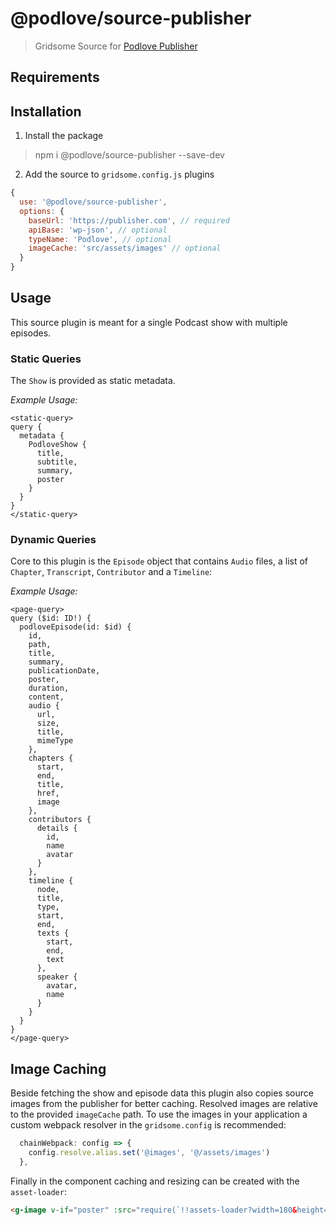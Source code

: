 # @podlove/source-publisher

> Gridsome Source for [Podlove Publisher](https://wordpress.org/plugins/podlove-podcasting-plugin-for-wordpress/)

## Requirements

## Installation

1. Install the package

> npm i @podlove/source-publisher --save-dev

2. Add the source to `gridsome.config.js` plugins

```javascript
{
  use: '@podlove/source-publisher',
  options: {
    baseUrl: 'https://publisher.com', // required
    apiBase: 'wp-json', // optional
    typeName: 'Podlove', // optional
    imageCache: 'src/assets/images' // optional
  }
}
```

## Usage

This source plugin is meant for a single Podcast show with multiple episodes.

### Static Queries

The `Show` is provided as static metadata.

_Example Usage:_

```
<static-query>
query {
  metadata {
    PodloveShow {
      title,
      subtitle,
      summary,
      poster
    }
  }
}
</static-query>
```

### Dynamic Queries

Core to this plugin is the `Episode` object that contains `Audio` files, a list of `Chapter`, `Transcript`, `Contributor` and a `Timeline`:

_Example Usage:_

```
<page-query>
query ($id: ID!) {
  podloveEpisode(id: $id) {
    id,
    path,
    title,
    summary,
    publicationDate,
    poster,
    duration,
    content,
    audio {
      url,
      size,
      title,
      mimeType
    },
    chapters {
      start,
      end,
      title,
      href,
      image
    },
    contributors {
      details {
        id,
        name
        avatar
      }
    },
    timeline {
      node,
      title,
      type,
      start,
      end,
      texts {
        start,
        end,
        text
      },
      speaker {
        avatar,
        name
      }
    }
  }
}
</page-query>
```

## Image Caching

Beside fetching the show and episode data this plugin also copies source images from the publisher for better caching. Resolved images are relative to the provided `imageCache` path. To use the images in your application a custom webpack resolver in the `gridsome.config` is recommended:

```javascript
  chainWebpack: config => {
    config.resolve.alias.set('@images', '@/assets/images')
  },
```

Finally in the component caching and resizing can be created with the `asset-loader`:

```html
<g-image v-if="poster" :src="require(`!!assets-loader?width=180&height=180!@images/${poster}`)" />
```
